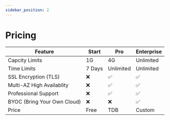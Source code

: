 ```yaml
---
sidebar_position: 2
---
```


# Pricing

| Feature                     | Start  | Pro       | Enterprise |
| --------------------------- | ------ | --------- | ---------- |
| Capcity Limits              | 1G     | 4G        | Unlimited  |
| Time Limits                 | 7 Days | Unlimited | Unlimited  |
| SSL Encryption (TLS)        | ❌      | ✅         | ✅          |
| Multi-AZ High Availablity   | ❌      | ✅         | ✅          |
| Professional Support        | ❌      | ✅         | ✅          |
| BYOC (Bring Your Own Cloud) | ❌      | ❌         | ✅          |
| Price                       | Free   | TDB       | Custom     |
